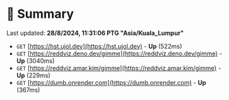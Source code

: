 # 📖 Summary
Last updated: **28/8/2024, 11:31:06 PTG "Asia/Kuala_Lumpur"**

- `GET` [https://hst.ujol.dev](https://hst.ujol.dev) - **Up** (522ms)
- `GET` [https://reddviz.deno.dev/gimme](https://reddviz.deno.dev/gimme) - **Up** (3040ms)
- `GET` [https://reddviz.amar.kim/gimme](https://reddviz.amar.kim/gimme) - **Up** (229ms)
- `GET` [https://dumb.onrender.com](https://dumb.onrender.com) - **Up** (367ms)
